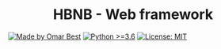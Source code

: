 <center> <h1>HBNB - Web framework</h1> </center>

[![Made by Omar Best](https://img.shields.io/badge/Made%20by-Omar%20Best-blue.svg)](https://github.com/omarBest7)
[![Python >=3.6](https://img.shields.io/badge/python-%3E%3D3.6-blue.svg)](https://www.python.org)
[![License: MIT](https://img.shields.io/badge/license-MIT-blue.svg)](https://opensource.org/licenses/MIT)